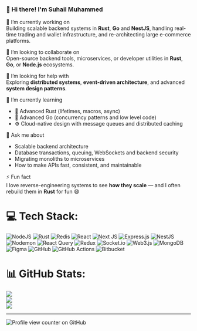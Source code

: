### 👋 Hi there! I'm Suhail Muhammed

🔭 I’m currently working on  
Building scalable backend systems in **Rust**, **Go** and **NestJS**, handling real-time trading and wallet infrastructure, and re-architecting large e-commerce platforms.

👯 I’m looking to collaborate on  
Open-source backend tools, microservices, or developer utilities in **Rust**, **Go**, or **Node.js** ecosystems.

🤝 I’m looking for help with  
Exploring **distributed systems**, **event-driven architecture**, and advanced **system design patterns**.

🌱 I’m currently learning  
- 🦀 Advanced Rust (lifetimes, macros, async)  
- 🐹 Advanced Go (concurrency patterns and low level code)  
- ⚙️ Cloud-native design with message queues and distributed caching

💬 Ask me about  
- Scalable backend architecture  
- Database transactions, queuing, WebSockets and backend security  
- Migrating monoliths to microservices  
- How to make APIs fast, consistent, and maintainable

⚡ Fun fact  
I love reverse-engineering systems to see **how they scale** — and I often rebuild them in **Rust** for fun 😄



# 💻 Tech Stack:
![NodeJS](https://img.shields.io/badge/node.js-6DA55F?style=for-the-badge&logo=node.js&logoColor=white) ![Rust](https://img.shields.io/badge/rust-%23000000.svg?style=for-the-badge&logo=rust&logoColor=white) ![Redis](https://img.shields.io/badge/redis-%23DD0031.svg?style=for-the-badge&logo=redis&logoColor=white) ![React](https://img.shields.io/badge/react-%2320232a.svg?style=for-the-badge&logo=react&logoColor=%2361DAFB) ![Next JS](https://img.shields.io/badge/Next-black?style=for-the-badge&logo=next.js&logoColor=white) ![Express.js](https://img.shields.io/badge/express.js-%23404d59.svg?style=for-the-badge&logo=express&logoColor=%2361DAFB) ![NestJS](https://img.shields.io/badge/nestjs-%23E0234E.svg?style=for-the-badge&logo=nestjs&logoColor=white) ![Nodemon](https://img.shields.io/badge/NODEMON-%23323330.svg?style=for-the-badge&logo=nodemon&logoColor=%BBDEAD) ![React Query](https://img.shields.io/badge/-React%20Query-FF4154?style=for-the-badge&logo=react%20query&logoColor=white) ![Redux](https://img.shields.io/badge/redux-%23593d88.svg?style=for-the-badge&logo=redux&logoColor=white) ![Socket.io](https://img.shields.io/badge/Socket.io-black?style=for-the-badge&logo=socket.io&badgeColor=010101) ![Web3.js](https://img.shields.io/badge/web3.js-F16822?style=for-the-badge&logo=web3.js&logoColor=white) ![MongoDB](https://img.shields.io/badge/MongoDB-%234ea94b.svg?style=for-the-badge&logo=mongodb&logoColor=white) ![Figma](https://img.shields.io/badge/figma-%23F24E1E.svg?style=for-the-badge&logo=figma&logoColor=white) ![GitHub](https://img.shields.io/badge/github-%23121011.svg?style=for-the-badge&logo=github&logoColor=white) ![GitHub Actions](https://img.shields.io/badge/github%20actions-%232671E5.svg?style=for-the-badge&logo=githubactions&logoColor=white) ![Bitbucket](https://img.shields.io/badge/bitbucket-%230047B3.svg?style=for-the-badge&logo=bitbucket&logoColor=white)
# 📊 GitHub Stats:
![](https://github-readme-stats.vercel.app/api?username=suhailmuhammed157&theme=dark&hide_border=false&include_all_commits=false&count_private=false)<br/>
![](https://nirzak-streak-stats.vercel.app/?user=suhailmuhammed157&theme=dark&hide_border=false)<br/>
![](https://github-readme-stats.vercel.app/api/top-langs/?username=suhailmuhammed157&theme=dark&hide_border=false&include_all_commits=false&count_private=false&layout=compact)

---
![Profile view counter on GitHub](https://komarev.com/ghpvc/?username=suhailmuhammed157)

<!-- Proudly created with GPRM ( https://gprm.itsvg.in ) -->
